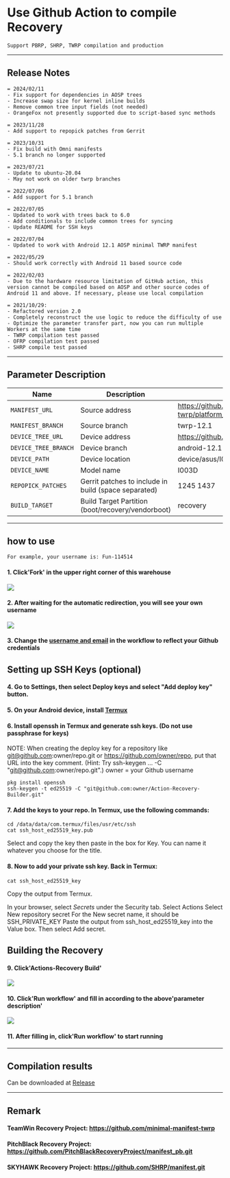# Use Github Action to compile Recovery
```
Support PBRP, SHRP, TWRP compilation and production
```
---

## Release Notes
```
= 2024/02/11
- Fix support for dependencies in AOSP trees
- Increase swap size for kernel inline builds
- Remove common tree input fields (not needed)
- OrangeFox not presently supported due to script-based sync methods

= 2023/11/28
- Add support to repopick patches from Gerrit

= 2023/10/31
- Fix build with Omni manifests
- 5.1 branch no longer supported

= 2023/07/21
- Update to ubuntu-20.04
- May not work on older twrp branches

= 2022/07/06
- Add support for 5.1 branch

= 2022/07/05
- Updated to work with trees back to 6.0
- Add conditionals to include common trees for syncing
- Update README for SSH keys

= 2022/07/04
- Updated to work with Android 12.1 AOSP minimal TWRP manifest

= 2022/05/29
- Should work correctly with Android 11 based source code

= 2022/02/03
- Due to the hardware resource limitation of GitHub action, this version cannot be compiled based on AOSP and other source codes of Android 11 and above. If necessary, please use local compilation

= 2021/10/29: 
- Refactored version 2.0
- Completely reconstruct the use logic to reduce the difficulty of use
- Optimize the parameter transfer part, now you can run multiple Workers at the same time
- TWRP compilation test passed
- OFRP compilation test passed
- SHRP compile test passed
```

-----

## Parameter Description

| Name | Description | Example |
| ------------ | -------------------- | ------------ |
| `MANIFEST_URL` | Source address | https://github.com/minimal-manifest-twrp/platform_manifest_twrp_aosp.git |
| `MANIFEST_BRANCH` | Source branch | twrp-12.1 |
| `DEVICE_TREE_URL` | Device address | https://github.com/TeamWin/android_device_asus_I003D |
| `DEVICE_TREE_BRANCH` | Device branch | android-12.1 |
| `DEVICE_PATH` | Device location | device/asus/I003D |
| `DEVICE_NAME` | Model name | I003D |
| `REPOPICK_PATCHES` | Gerrit patches to include in build (space separated) | 1245 1437 |
| `BUILD_TARGET` | Build Target Partition (boot/recovery/vendorboot) | recovery |

-----

## how to use
```
For example, your username is: Fun-114514
```
#### 1. Click'Fork' in the upper right corner of this warehouse
![](https://i.bmp.ovh/imgs/2021/10/6b6ed9f29e732372.png)
#### 2. After waiting for the automatic redirection, you will see your own username
![](https://i.bmp.ovh/imgs/2021/10/66cfe324c0ebb69b.png)
#### 3. Change the [username and email](https://github.com/CaptainThrowback/Action-Recovery-Builder/blob/main/.github/workflows/Recovery%20Build.yml#L100-L101) in the workflow to reflect your Github credentials
## Setting up SSH Keys (optional)
#### 4. Go to Settings, then select Deploy keys and select "Add deploy key" button.

#### 5. On your Android device, install [Termux](https://github.com/termux/termux-app/releases)

#### 6. Install openssh in Termux and generate ssh keys. (Do not use passphrase for keys)
NOTE: When creating the deploy key for a repository like git@github.com:owner/repo.git or https://github.com/owner/repo, put that URL into the key comment. (Hint: Try ssh-keygen ... -C "git@github.com:owner/repo.git".)
owner = your Github username
```
pkg install openssh
ssh-keygen -t ed25519 -C "git@github.com:owner/Action-Recovery-Builder.git"
```
#### 7. Add the keys to your repo. In Termux, use the following commands:
```
cd /data/data/com.termux/files/usr/etc/ssh
cat ssh_host_ed25519_key.pub
```
  Select and copy the key then paste in the box for Key.
  You can name it whatever you choose for the title.

#### 8. Now to add your private ssh key. Back in Termux:
```
cat ssh_host_ed25519_key
```
   Copy the output from Termux.

   In your browser, select *Secrets* under the Security tab.
   Select Actions
   Select New repository secret
   For the New secret name, it should be SSH_PRIVATE_KEY
   Paste the output from ssh_host_ed25519_key into the Value box.
   Then select Add secret.

## Building the Recovery
#### 9. Click'Actions-Recovery Build'
![](https://i.bmp.ovh/imgs/2021/10/23896d1b66292047.png)
#### 10. Click'Run workflow' and fill in according to the above'parameter description'
![](https://i.bmp.ovh/imgs/2021/10/9cb7871267cf2f53.png)
#### 11. After filling in, click'Run workflow' to start running

-----

## Compilation results
Can be downloaded at [Release](../../releases)

-----
## Remark

#### TeamWin Recovery Project: https://github.com/minimal-manifest-twrp
#### PitchBlack Recovery Project: https://github.com/PitchBlackRecoveryProject/manifest_pb.git
#### SKYHAWK Recovery Project: https://github.com/SHRP/manifest.git
